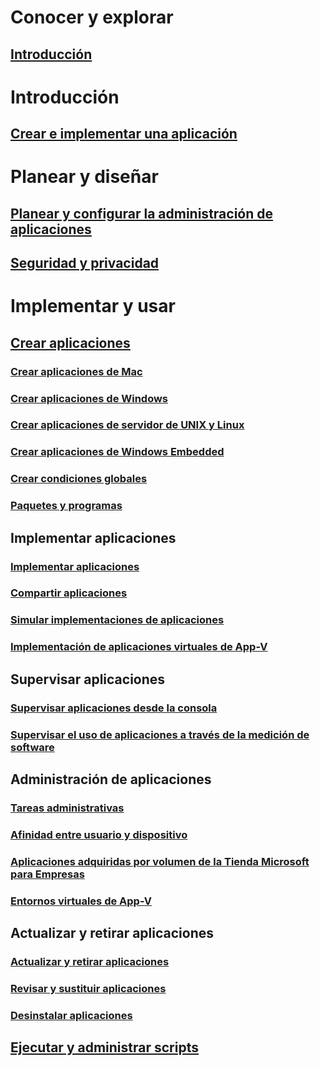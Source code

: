 # Conocer y explorar
## [Introducción](understand/introduction-to-application-management.md)

# Introducción
## [Crear e implementar una aplicación](get-started/create-and-deploy-an-application.md)

# Planear y diseñar
## [Planear y configurar la administración de aplicaciones](plan-design/plan-for-and-configure-application-management.md)
## [Seguridad y privacidad](plan-design/security-and-privacy-for-application-management.md)

# Implementar y usar

## [Crear aplicaciones](deploy-use/create-applications.md)
### [Crear aplicaciones de Mac](get-started/creating-mac-computer-applications.md)
### [Crear aplicaciones de Windows](get-started/creating-windows-applications.md)
### [Crear aplicaciones de servidor de UNIX y Linux](get-started/creating-linux-and-unix-server-applications.md)
### [Crear aplicaciones de Windows Embedded](get-started/creating-windows-embedded-applications.md)
### [Crear condiciones globales](deploy-use/create-global-conditions.md)
### [Paquetes y programas](deploy-use/packages-and-programs.md)

## Implementar aplicaciones
### [Implementar aplicaciones](deploy-use/deploy-applications.md)
### [Compartir aplicaciones](deploy-use/share-applications.md)
### [Simular implementaciones de aplicaciones](deploy-use/simulate-application-deployments.md)
### [Implementación de aplicaciones virtuales de App-V](get-started/deploying-app-v-virtual-applications.md)

## Supervisar aplicaciones
### [Supervisar aplicaciones desde la consola](deploy-use/monitor-applications-from-the-console.md)
### [Supervisar el uso de aplicaciones a través de la medición de software](deploy-use/monitor-app-usage-with-software-metering.md)

## Administración de aplicaciones
### [Tareas administrativas](deploy-use/management-tasks-applications.md)
### [Afinidad entre usuario y dispositivo](deploy-use/link-users-and-devices-with-user-device-affinity.md)
### [Aplicaciones adquiridas por volumen de la Tienda Microsoft para Empresas](deploy-use/manage-apps-from-the-windows-store-for-business.md)
### [Entornos virtuales de App-V](deploy-use/create-app-v-virtual-environments.md)

## Actualizar y retirar aplicaciones
### [Actualizar y retirar aplicaciones](deploy-use/update-and-retire-applications.md)
### [Revisar y sustituir aplicaciones](deploy-use/revise-and-supersede-applications.md)
### [Desinstalar aplicaciones](deploy-use/uninstall-applications.md)

## [Ejecutar y administrar scripts](deploy-use/create-deploy-scripts.md)
